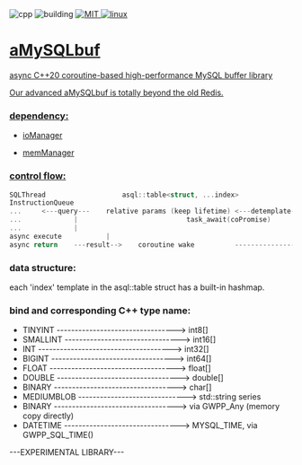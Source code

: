 <div>
	<a style="text-decoration: none;" href="">
		<img src="https://img.shields.io/badge/C++-%2300599C.svg?logo=c%2B%2B&logoColor=white" alt="cpp">
	</a>
	<a style="text-decoration: none;" href="">
		<img src="https://ci.appveyor.com/api/projects/status/1acb366xfyg3qybk/branch/develop?svg=true" alt="building">
	</a>
	<a href="https://github.com/UF4007/memManager/blob/main/License.txt">
		<img src="https://img.shields.io/badge/license-MIT-blue" alt="MIT">
	<a href="https://www.debian.org/">
		<img src="https://img.shields.io/badge/Linux-FCC624?style=for-the-badge&logo=linux&logoColor=black" alt="linux">
</div>

# aMySQLbuf
async C++20 coroutine-based high-performance MySQL buffer library

Our advanced aMySQLbuf is totally beyond the old Redis.

### dependency:
- ioManager

- memManager

### control flow:
```C++
SQLThread                  	asql::table<struct, ...index>				MainThread(coroutine)
InstructionQueue			
...		<---query---	relative params (keep lifetime) <---detemplate--	table member method, get coPormise
...				|							task_await(coPromise)
...				|
async execute			|
async return	---result-->	coroutine wake			--------------->	get result
```
### data structure:
each 'index' template in the asql::table struct has a built-in hashmap.

### bind and corresponding C++ type name:
- TINYINT ---------------------------------> int8[]  
- SMALLINT --------------------------------> int16[]  
- INT -------------------------------------> int32[]  
- BIGINT ----------------------------------> int64[]  
- FLOAT -----------------------------------> float[]  
- DOUBLE ----------------------------------> double[]  
- BINARY ----------------------------------> char[]  
- MEDIUMBLOB ------------------------------> std::string series  
- BINARY ----------------------------------> via GWPP_Any (memory copy directly)  
- DATETIME --------------------------------> MYSQL_TIME, via GWPP_SQL_TIME()  

---EXPERIMENTAL LIBRARY---

